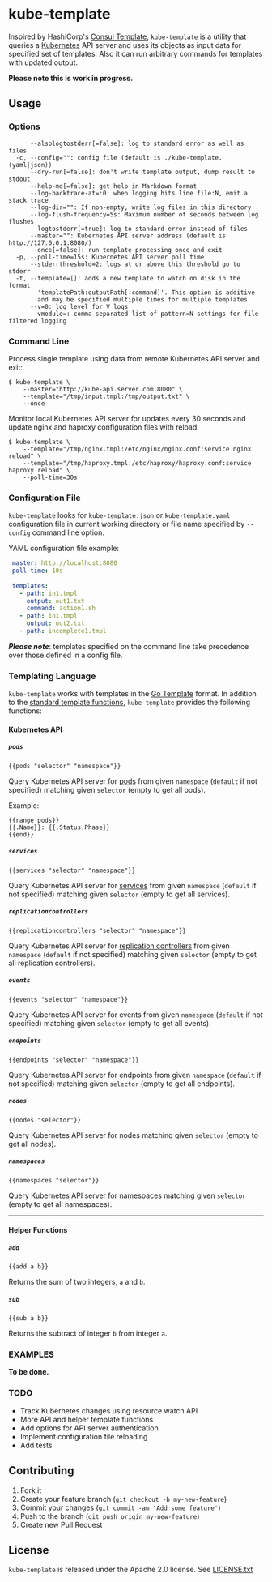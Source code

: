 kube-template
===============

Inspired by HashiCorp's [Consul Template][], `kube-template` is a utility that queries a [Kubernetes][] API server and uses its objects as input data for specified set of templates. Also it can run arbitrary commands for templates with updated output.

**Please note this is work in progress.**

Usage
-----

### Options

```
      --alsologtostderr[=false]: log to standard error as well as files
  -c, --config="": config file (default is ./kube-template.(yaml|json))
      --dry-run[=false]: don't write template output, dump result to stdout
      --help-md[=false]: get help in Markdown format
      --log-backtrace-at=:0: when logging hits line file:N, emit a stack trace
      --log-dir="": If non-empty, write log files in this directory
      --log-flush-frequency=5s: Maximum number of seconds between log flushes
      --logtostderr[=true]: log to standard error instead of files
      --master="": Kubernetes API server address (default is http://127.0.0.1:8080/)
      --once[=false]: run template processing once and exit
  -p, --poll-time=15s: Kubernetes API server poll time
      --stderrthreshold=2: logs at or above this threshold go to stderr
  -t, --template=[]: adds a new template to watch on disk in the format
		'templatePath:outputPath[:command]'. This option is additive
		and may be specified multiple times for multiple templates
      --v=0: log level for V logs
      --vmodule=: comma-separated list of pattern=N settings for file-filtered logging
```

### Command Line

Process single template using data from remote Kubernetes API server and exit:

```shell
$ kube-template \
    --master="http://kube-api.server.com:8080" \
    --template="/tmp/input.tmpl:/tmp/output.txt" \ 
    --once 
```

Monitor local Kubernetes API server for updates every 30 seconds and update nginx and haproxy configuration files with reload:

```shell
$ kube-template \
    --template="/tmp/nginx.tmpl:/etc/nginx/nginx.conf:service nginx reload" \ 
    --template="/tmp/haproxy.tmpl:/etc/haproxy/haproxy.conf:service haproxy reload" \
    --poll-time=30s
```

### Configuration File

`kube-template` looks for `kube-template.json` or `kube-template.yaml` configuration file in current working directory or file name specified by `--config` command line option.
 
 YAML configuration file example:
 
```yaml
 master: http://localhost:8080
 poll-time: 10s
 
 templates:
   - path: in1.tmpl
     output: out1.txt
     command: action1.sh
   - path: in1.tmpl
     output: out2.txt
   - path: incomplete1.tmpl
```

___Please note___: templates specified on the command line take precedence over those defined in a config file.

### Templating Language

`kube-template` works with templates in the [Go Template][] format. In addition to the [standard template functions][Go Template], `kube-template` provides the following functions:

#### Kubernetes API

##### `pods`
```
{{pods "selector" "namespace"}}
```
Query Kubernetes API server for [pods](https://github.com/kubernetes/kubernetes/blob/master/docs/user-guide/pods.md) from given `namespace` (`default` if not specified) matching given `selector` (empty to get all pods).
 
Example:
```
{{range pods}}
{{.Name}}: {{.Status.Phase}}
{{end}}
```

##### `services`
```
{{services "selector" "namespace"}}
```
Query Kubernetes API server for [services](https://github.com/kubernetes/kubernetes/blob/master/docs/user-guide/services.md) from given `namespace` (`default` if not specified) matching given `selector` (empty to get all services). 

##### `replicationcontrollers`
```
{{replicationcontrollers "selector" "namespace"}}
```
Query Kubernetes API server for [replication controllers](https://github.com/kubernetes/kubernetes/blob/master/docs/user-guide/replication-controller.md) from given `namespace` (`default` if not specified) matching given `selector` (empty to get all replication controllers). 

##### `events`
```
{{events "selector" "namespace"}}
```
Query Kubernetes API server for events from given `namespace` (`default` if not specified) matching given `selector` (empty to get all events). 

##### `endpoints`
```
{{endpoints "selector" "namespace"}}
```
Query Kubernetes API server for endpoints from given `namespace` (`default` if not specified) matching given `selector` (empty to get all endpoints). 

##### `nodes`
```
{{nodes "selector"}}
```
Query Kubernetes API server for nodes matching given `selector` (empty to get all nodes). 

##### `namespaces`
```
{{namespaces "selector"}}
```
Query Kubernetes API server for namespaces matching given `selector` (empty to get all namespaces). 

- - -

#### Helper Functions

##### `add`
```
{{add a b}}
```
Returns the sum of two integers, `a` and `b`.

##### `sub`
```
{{sub a b}}
```
Returns the subtract of integer `b` from integer `a`.

### EXAMPLES
**To be done.**

### TODO
* Track Kubernetes changes using resource watch API
* More API and helper template functions
* Add options for API server authentication
* Implement configuration file reloading
* Add tests

## Contributing

1. Fork it
2. Create your feature branch (`git checkout -b my-new-feature`)
3. Commit your changes (`git commit -am 'Add some feature'`)
4. Push to the branch (`git push origin my-new-feature`)
5. Create new Pull Request

## License

`kube-template` is released under the Apache 2.0 license. See [LICENSE.txt](https://github.com/3cky/kube-template/blob/master/LICENSE.txt)

[Kubernetes]: http://kubernetes.io/ "Manage a cluster of Linux containers as a single system to accelerate Dev and simplify Ops"
[Consul Template]: https://github.com/hashicorp/consul-template "A convenient way to populate values from Consul into the filesystem using the consul-template daemon"
[Go Template]: http://golang.org/pkg/text/template/ "Go Template"
